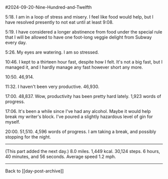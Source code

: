 #2024-09-20-Nine-Hundred-and-Twelfth

5:18.  I am in a loop of stress and misery.  I feel like food would help, but I have resolved presently to not eat until at least 9:08.

5:19.  I have considered a longer abstinence from food under the special rule that I will be allowed to have one foot-long veggie delight from Subway every day.

5:26.  My eyes are watering.  I am so stressed.

10:46.  I kept to a thirteen hour fast, despite how I felt.  It's not a big fast, but I managed it, and I hardly manage any fast however short any more.

10:50.  46,914.

11:32.  I haven't been very productive.  46,930.

17:00.  48,837.  Wow, productivity has been pretty hard lately.  1,923 words of progress.

17:06.  It's been a while since I've had any alcohol.  Maybe it would help break my writer's block.  I've poured a slightly hazardous level of gin for myself.

20:00.  51,510.  4,596 words of progress.  I am taking a break, and possibly stopping for the night.

---
(This part added the next day.)  8.0 miles.  1,449 kcal.  30,124 steps.  6 hours, 40 minutes, and 56 seconds.  Average speed 1.2 mph.

---
Back to [[day-post-archive]]